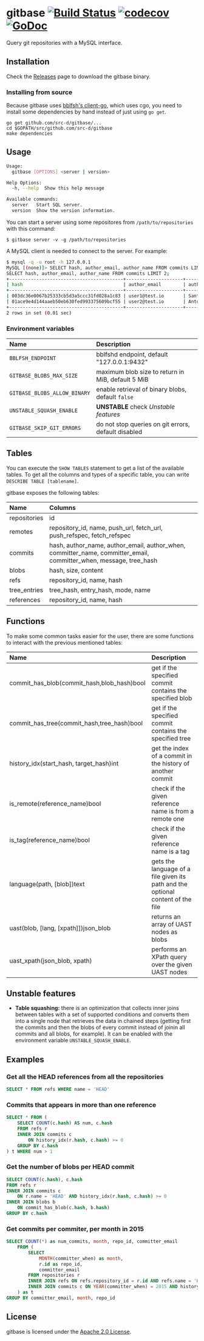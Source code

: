 # gitbase <a href="https://travis-ci.org/src-d/gitbase"><img alt="Build Status" src="https://travis-ci.org/src-d/gitbase.svg?branch=master" /></a> <a href="https://codecov.io/gh/src-d/gitbase"><img alt="codecov" src="https://codecov.io/gh/src-d/gitbase/branch/master/graph/badge.svg" /></a> <a href="https://godoc.org/gopkg.in/src-d/gitbase.v0"><img alt="GoDoc" src="https://godoc.org/gopkg.in/src-d/gitbase.v0?status.svg" /></a>

Query git repositories with a MySQL interface.

## Installation

Check the [Releases](https://github.com/src-d/gitbase/releases) page to download the gitbase binary.

### Installing from source

Because gitbase uses [bblfsh's client-go](https://github.com/bblfsh/client-go), which uses cgo, you need to install some dependencies by hand instead of just using `go get`.

```
go get github.com/src-d/gitbase/...
cd $GOPATH/src/github.com/src-d/gitbase
make dependencies
```

## Usage

```bash
Usage:
  gitbase [OPTIONS] <server | version>

Help Options:
  -h, --help  Show this help message

Available commands:
  server   Start SQL server.
  version  Show the version information.
```

You can start a server using some repositores from `/path/to/repositories` with this command:

```
$ gitbase server -v -g /path/to/repositories
```

A MySQL client is needed to connect to the server. For example:

```bash
$ mysql -q -u root -h 127.0.0.1
MySQL [(none)]> SELECT hash, author_email, author_name FROM commits LIMIT 2;
SELECT hash, author_email, author_name FROM commits LIMIT 2;
+------------------------------------------+---------------------+-----------------------+
| hash                                     | author_email        | author_name           |
+------------------------------------------+---------------------+-----------------------+
| 003dc36e0067b25333cb5d3a5ccc31fd028a1c83 | user1@test.io       | Santiago M. Mola      |
| 01ace9e4d144aaeb50eb630fed993375609bcf55 | user2@test.io       | Antonio Navarro Perez |
+------------------------------------------+---------------------+-----------------------+
2 rows in set (0.01 sec)
```

### Environment variables

| Name                         | Description                                         |
|:-----------------------------|:----------------------------------------------------|
| `BBLFSH_ENDPOINT`            | bblfshd endpoint, default "127.0.0.1:9432"          |
| `GITBASE_BLOBS_MAX_SIZE`     | maximum blob size to return in MiB, default 5 MiB   |
| `GITBASE_BLOBS_ALLOW_BINARY` | enable retrieval of binary blobs, default `false`   |
| `UNSTABLE_SQUASH_ENABLE`     | **UNSTABLE** check *Unstable features*              |
| `GITBASE_SKIP_GIT_ERRORS`    | do not stop queries on git errors, default disabled |

## Tables

You can execute the `SHOW TABLES` statement to get a list of the available tables.
To get all the columns and types of a specific table, you can write `DESCRIBE TABLE [tablename]`.

gitbase exposes the following tables:

|     Name     |                                               Columns                                                             |
|:-------------|:------------------------------------------------------------------------------------------------------------------|
| repositories | id                                                                                                                |
| remotes      | repository_id, name, push_url, fetch_url, push_refspec, fetch_refspec                                             |
| commits      | hash, author_name, author_email, author_when, committer_name, committer_email, committer_when, message, tree_hash |
| blobs        | hash, size, content                                                                                               |
| refs         | repository_id, name, hash                                                                                         |
| tree_entries | tree_hash, entry_hash, mode, name                                                                                 |
| references   | repository_id, name, hash                                                                                         |

## Functions

To make some common tasks easier for the user, there are some functions to interact with the previous mentioned tables:

|     Name     |                                               Description                                           |
|:-------------|:----------------------------------------------------------------------------------------------------|
|commit_has_blob(commit_hash,blob_hash)bool| get if the specified commit contains the specified blob                 |
|commit_has_tree(commit_hash,tree_hash)bool| get if the specified commit contains the specified tree                 |
|history_idx(start_hash, target_hash)int| get the index of a commit in the history of another commit                 |
|is_remote(reference_name)bool| check if the given reference name is from a remote one                               |
|is_tag(reference_name)bool| check if the given reference name is a tag                                              |
|language(path, [blob])text| gets the language of a file given its path and the optional content of the file         |
|uast(blob, [lang, [xpath]])json_blob| returns an array of UAST nodes as blobs                                       |
|uast_xpath(json_blob, xpath)| performs an XPath query over the given UAST nodes                                     |

## Unstable features

- **Table squashing:** there is an optimization that collects inner joins between tables with a set of supported conditions and converts them into a single node that retrieves the data in chained steps (getting first the commits and then the blobs of every commit instead of joinin all commits and all blobs, for example). It can be enabled with the environment variable `UNSTABLE_SQUASH_ENABLE`.

## Examples

### Get all the HEAD references from all the repositories
```sql
SELECT * FROM refs WHERE name = 'HEAD'
```

### Commits that appears in more than one reference

```sql
SELECT * FROM (
	SELECT COUNT(c.hash) AS num, c.hash
	FROM refs r
	INNER JOIN commits c
		ON history_idx(r.hash, c.hash) >= 0
	GROUP BY c.hash
) t WHERE num > 1
```

###  Get the number of blobs per HEAD commit
```sql
SELECT COUNT(c.hash), c.hash
FROM refs r
INNER JOIN commits c
	ON r.name = 'HEAD' AND history_idx(r.hash, c.hash) >= 0
INNER JOIN blobs b
	ON commit_has_blob(c.hash, b.hash)
GROUP BY c.hash
```

### Get commits per commiter, per month in 2015

```sql
SELECT COUNT(*) as num_commits, month, repo_id, committer_email
	FROM (
		SELECT
			MONTH(committer_when) as month,
			r.id as repo_id,
			committer_email
		FROM repositories r
		INNER JOIN refs ON refs.repository_id = r.id AND refs.name = 'HEAD'
		INNER JOIN commits c ON YEAR(committer_when) = 2015 AND history_idx(refs.hash, c.hash) >= 0
	) as t
GROUP BY committer_email, month, repo_id
```

## License

gitbase is licensed under the [Apache 2.0 License](/LICENSE).
